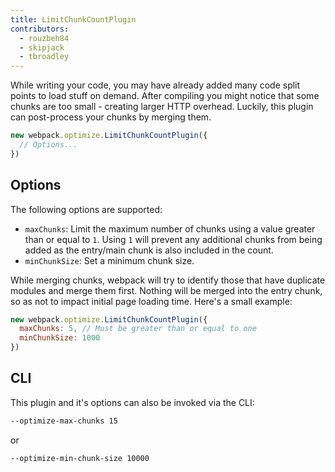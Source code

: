 ```yaml
---
title: LimitChunkCountPlugin
contributors:
  - rouzbeh84
  - skipjack
  - tbroadley
---
```


While writing your code, you may have already added many code split points to load stuff on demand. After compiling you might notice that some chunks are too small - creating larger HTTP overhead. Luckily, this plugin can post-process your chunks by merging them.

``` js
new webpack.optimize.LimitChunkCountPlugin({
  // Options...
})
```


## Options

The following options are supported:

- `maxChunks`: Limit the maximum number of chunks using a value greater than or equal to `1`. Using `1` will prevent any additional chunks from being added as the entry/main chunk is also included in the count.
- `minChunkSize`: Set a minimum chunk size.

While merging chunks, webpack will try to identify those that have duplicate modules and merge them first. Nothing will be merged into the entry chunk, so as not to impact initial page loading time. Here's a small example:

``` js
new webpack.optimize.LimitChunkCountPlugin({
  maxChunks: 5, // Must be greater than or equal to one
  minChunkSize: 1000
})
```


## CLI

This plugin and it's options can also be invoked via the CLI:

``` bash
--optimize-max-chunks 15
```

or

``` bash
--optimize-min-chunk-size 10000
```
